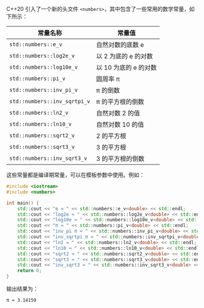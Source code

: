 C++20 引入了一个新的头文件 `<numbers>`，其中包含了一些常用的数学常量，如下所示：

| 常量名称 | 常量值 |
|----------|--------|
| `std::numbers::e_v` | 自然对数的底数 e |
| `std::numbers::log2e_v` | 以 2 为底的 e 的对数 |
| `std::numbers::log10e_v` | 以 10 为底的 e 的对数 |
| `std::numbers::pi_v` | 圆周率 π |
| `std::numbers::inv_pi_v` | π 的倒数 |
| `std::numbers::inv_sqrtpi_v` | π 的平方根的倒数 |
| `std::numbers::ln2_v` | 自然对数 2 的值 |
| `std::numbers::ln10_v` | 自然对数 10 的值 |
| `std::numbers::sqrt2_v` | 2 的平方根 |
| `std::numbers::sqrt3_v` | 3 的平方根 |
| `std::numbers::inv_sqrt3_v` | 3 的平方根的倒数 |

这些常量都是编译期常量，可以在模板参数中使用。例如：

```c++
#include <iostream>
#include <numbers>

int main() {
    std::cout << "e ≈ " << std::numbers::e_v<double> << std::endl;
    std::cout << "log2e ≈ " << std::numbers::log2e_v<double> << std::endl;
    std::cout << "log10e ≈ " << std::numbers::log10e_v<double> << std::endl;
    std::cout << "π ≈ " << std::numbers::pi_v<double> << std::endl;
    std::cout << "inv_pi π ≈ " << std::numbers::inv_pi_v<double> << std::endl;
    std::cout << "inv_sqrtpi π ≈ " << std::numbers::inv_sqrtpi_v<double> << std::endl;
    std::cout << "ln2 ≈ " << std::numbers::ln2_v<double> << std::endl;
    std::cout << "ln10 ≈ " << std::numbers::ln10_v<double> << std::endl;
    std::cout << "sqrt2 ≈ " << std::numbers::sqrt2_v<double> << std::endl;
    std::cout << "sqrt3 ≈ " << std::numbers::sqrt3_v<double> << std::endl;
    std::cout << "inv_sqrt3 ≈ " << std::numbers::inv_sqrt3_v<double> << std::endl;
    return 0;
}
```

输出结果为：

```
π ≈ 3.14159
```

